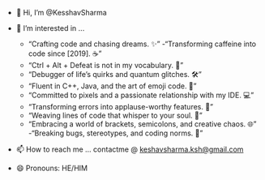 - 👋 Hi, I’m @KesshavSharma
- 👀 I’m interested in ...

   - “Crafting code and chasing dreams. ✨”
   -“Transforming caffeine into code since [2019]. ☕”
   - “Ctrl + Alt + Defeat is not in my vocabulary. 💪”
   - “Debugger of life’s quirks and quantum glitches. 🛠️”
   - “Fluent in C++, Java, and the art of emoji code. 🚀”
   - “Committed to pixels and a passionate relationship with my IDE. 💻”
   - “Transforming errors into applause-worthy features. 🎉”
   - “Weaving lines of code that whisper to your soul. 🌟”
   - “Embracing a world of brackets, semicolons, and creative chaos. 🌐”
   -“Breaking bugs, stereotypes, and coding norms. 🐞”

- 📫 How to reach me ... contactme @ keshavsharma.ksh@gmail.com
- 😄 Pronouns: HE/HIM


<!---
KesshavSharma/KesshavSharma is a ✨ special ✨ repository because its `README.md` (this file) appears on your GitHub profile.
You can click the Preview link to take a look at your changes.
--->
